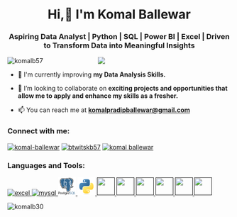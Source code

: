 <h1 align="center">Hi,👋 I'm Komal Ballewar</h1>
<h3 align="center"> Aspiring Data Analyst | Python | SQL | Power BI | Excel | Driven to Transform Data into Meaningful Insights </h3>
<img align="right" width="300" src="https://cdn.dribbble.com/users/4055494/screenshots/15215756/media/d2b66c4ca0192aa26d103448b3d1518b.gif"> 

<p align="left"> <img src="https://komarev.com/ghpvc/?username=komalb57&label=Profile%20views&color=0e75b6&style=flat" alt="komalb57" /> </p>

- 🌱 I'm currently improving **my Data Analysis Skills.**

- 👯 I’m looking to collaborate on **exciting projects and opportunities that allow me to apply and enhance my skills as a fresher.**
  
<!-- - 🎉 My Professional certificate: **https://drive.google.com/drive/folders/1A9vflmj1RDVRDu_MRGfWQpdPkQYBkbPn?usp=sharing**
  --> 
- 📫 You can reach me at **komalpradipballewar@gmail.com**
                          

<h3 align="left">Connect with me:</h3>
<p align="left">
<a href="https://linkedin.com/in/komal-ballewar" target="blank"><img align="center" src="https://raw.githubusercontent.com/rahuldkjain/github-profile-readme-generator/master/src/images/icons/Social/linked-in-alt.svg" alt="komal-ballewar" height="30" width="40" /></a>
<a href="https://instagram.com/btwits_kb30" target="blank"><img align="center" src="https://raw.githubusercontent.com/rahuldkjain/github-profile-readme-generator/master/src/images/icons/Social/instagram.svg" alt="btwitskb57" height="30" width="40" /></a>
<a href="https://www.facebook.com/komal.ballewar.57" target="blank"><img align="center" src="https://raw.githubusercontent.com/rahuldkjain/github-profile-readme-generator/master/src/images/icons/Social/facebook.svg" alt="komal ballewar" height="30" width="40" /></a>
</p>


<h3 align="left">Languages and Tools:</h3>
<p align="left"> 
  <!-- EXCEL -->
  <a href="" target="_blank" rel="noreferrer"> 
    <img src="https://icon.icepanel.io/Technology/svg/Excel.svg" alt="excel" width="40" height="40"/> 
  </a> 
  <!-- MYSQL -->
  <a href="" target="_blank" rel="noreferrer"> 
    <img src="https://www.mysql.com/" alt="mysql" width="40" height="40"/> 
  </a>
  <!-- POSTGRESQL -->
  <a href="https://www.postgresql.org" target="_blank" rel="noreferrer"> 
    <img src="https://raw.githubusercontent.com/devicons/devicon/master/icons/postgresql/postgresql-original-wordmark.svg" alt="postgresql" width="40" height="40"/> 
  </a> 
  <!-- PYTHON -->
  <a href="https://www.python.org" target="_blank" rel="noreferrer"> 
    <img src="https://raw.githubusercontent.com/devicons/devicon/master/icons/python/python-original.svg" alt="python" width="40" height="40"/> 
  </a>
  <!-- NUMPY -->
  <a href="" target="_blank" rel="noreferrer"> 
    <img src="https://www.svgrepo.com/show/354127/numpy.svg" alt="" width="40" height="40"/> 
  </a>
  <!-- PANDAS -->
  <a href="" target="_blank" rel="noreferrer"> 
    <img src="https://icon.icepanel.io/Technology/svg/Pandas.svg" alt="" width="40" height="40"/> 
  </a>
  <!-- MATPLOTLIB -->
  <a href="" target="_blank" rel="noreferrer"> 
    <img src="https://icon.icepanel.io/Technology/svg/Matplotlib.svg" alt="" width="40" height="40"/> 
  </a>
  <!-- SEABORN -->
  <a href="" target="_blank" rel="noreferrer"> 
    <img src="https://cdn.worldvectorlogo.com/logos/seaborn-1.svg" alt="" width="40" height="40"/> 
  </a>
  <!-- POWER BI -->
  <a href="" target="_blank" rel="noreferrer"> 
    <img src="https://github.com/microsoft/PowerBI-Icons/blob/main/SVG/Power-BI.svg" alt="" width="40" height="40"/> 
  </a>
  <!-- KAGGLE -->
  <a href="" target="_blank" rel="noreferrer"> 
    <img src="https://cdn.jsdelivr.net/gh/devicons/devicon/icons/kaggle/kaggle-original.svg" alt="" width="40" height="40"/> 
  </a>
<p><img align="left" src="https://github-readme-stats.vercel.app/api/top-langs?username=komalb30&show_icons=true&locale=en&layout=compact" alt="komalb30" /></p>


